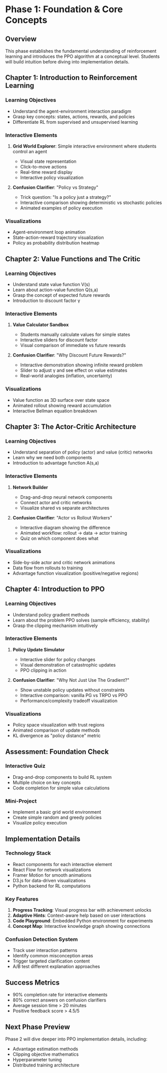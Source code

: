 # Phase 1: Foundation & Core Concepts

## Overview
This phase establishes the fundamental understanding of reinforcement learning and introduces the PPO algorithm at a conceptual level. Students will build intuition before diving into implementation details.

## Chapter 1: Introduction to Reinforcement Learning
### Learning Objectives
- Understand the agent-environment interaction paradigm
- Grasp key concepts: states, actions, rewards, and policies
- Differentiate RL from supervised and unsupervised learning

### Interactive Elements
1. **Grid World Explorer**: Simple interactive environment where students control an agent
   - Visual state representation
   - Click-to-move actions
   - Real-time reward display
   - Interactive policy visualization

2. **Confusion Clarifier**: "Policy vs Strategy"
   - Trick question: "Is a policy just a strategy?"
   - Interactive comparison showing deterministic vs stochastic policies
   - Animated examples of policy execution

### Visualizations
- Agent-environment loop animation
- State-action-reward trajectory visualization
- Policy as probability distribution heatmap

## Chapter 2: Value Functions and The Critic
### Learning Objectives
- Understand state value function V(s)
- Learn about action-value function Q(s,a)  
- Grasp the concept of expected future rewards
- Introduction to discount factor γ

### Interactive Elements
1. **Value Calculator Sandbox**
   - Students manually calculate values for simple states
   - Interactive sliders for discount factor
   - Visual comparison of immediate vs future rewards

2. **Confusion Clarifier**: "Why Discount Future Rewards?"
   - Interactive demonstration showing infinite reward problem
   - Slider to adjust γ and see effect on value estimates
   - Real-world analogies (inflation, uncertainty)

### Visualizations
- Value function as 3D surface over state space
- Animated rollout showing reward accumulation
- Interactive Bellman equation breakdown

## Chapter 3: The Actor-Critic Architecture
### Learning Objectives
- Understand separation of policy (actor) and value (critic) networks
- Learn why we need both components
- Introduction to advantage function A(s,a)

### Interactive Elements
1. **Network Builder**
   - Drag-and-drop neural network components
   - Connect actor and critic networks
   - Visualize shared vs separate architectures

2. **Confusion Clarifier**: "Actor vs Rollout Workers"
   - Interactive diagram showing the difference
   - Animated workflow: rollout → data → actor training
   - Quiz on which component does what

### Visualizations
- Side-by-side actor and critic network animations
- Data flow from rollouts to training
- Advantage function visualization (positive/negative regions)

## Chapter 4: Introduction to PPO
### Learning Objectives
- Understand policy gradient methods
- Learn about the problem PPO solves (sample efficiency, stability)
- Grasp the clipping mechanism intuitively

### Interactive Elements
1. **Policy Update Simulator**
   - Interactive slider for policy changes
   - Visual demonstration of catastrophic updates
   - PPO clipping in action

2. **Confusion Clarifier**: "Why Not Just Use The Gradient?"
   - Show unstable policy updates without constraints
   - Interactive comparison: vanilla PG vs TRPO vs PPO
   - Performance/complexity tradeoff visualization

### Visualizations
- Policy space visualization with trust regions
- Animated comparison of update methods
- KL divergence as "policy distance" metric

## Assessment: Foundation Check
### Interactive Quiz
- Drag-and-drop components to build RL system
- Multiple choice on key concepts
- Code completion for simple value calculations

### Mini-Project
- Implement a basic grid world environment
- Create simple random and greedy policies
- Visualize policy execution

## Implementation Details

### Technology Stack
- React components for each interactive element
- React Flow for network visualizations
- Framer Motion for smooth animations
- D3.js for data-driven visualizations
- Python backend for RL computations

### Key Features
1. **Progress Tracking**: Visual progress bar with achievement unlocks
2. **Adaptive Hints**: Context-aware help based on user interactions
3. **Code Playground**: Embedded Python environment for experiments
4. **Concept Map**: Interactive knowledge graph showing connections

### Confusion Detection System
- Track user interaction patterns
- Identify common misconception areas
- Trigger targeted clarification content
- A/B test different explanation approaches

## Success Metrics
- 90% completion rate for interactive elements
- 80% correct answers on confusion clarifiers
- Average session time > 20 minutes
- Positive feedback score > 4.5/5

## Next Phase Preview
Phase 2 will dive deeper into PPO implementation details, including:
- Advantage estimation methods
- Clipping objective mathematics
- Hyperparameter tuning
- Distributed training architecture